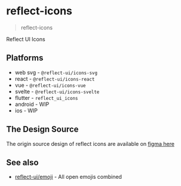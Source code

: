 # reflect-icons

> reflect-icons

Reflect UI Icons

## Platforms

- web svg - `@reflect-ui/icons-svg`
- react - `@reflect-ui/icons-react`
- vue - `@reflect-ui/icons-vue`
- svelte - `@reflect-ui/icons-svelte`
- flutter - `reflect_ui_icons`
- android - WIP
- ios - WIP

## The Design Source

The origin source design of reflect icons are available on [figma here][reflect-ui-icons-on-figma]

[reflect-ui-icons-on-figma]: https://www.figma.com/file/OtJtR0466ehNOaJIZmzydg/reflect-ui-icons

## See also

- [reflect-ui/emoji](https://github.com/reflect-ui/emoji) - All open emojis combined
